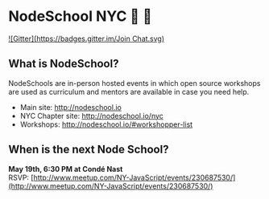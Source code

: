 NodeSchool NYC :school: :statue_of_liberty:
===
[![Gitter](https://badges.gitter.im/Join Chat.svg)](https://gitter.im/nodeschool/nyc?utm_source=badge&utm_medium=badge&utm_campaign=pr-badge)

What is NodeSchool?
------
NodeSchools are in-person hosted events in which open source workshops are used as curriculum and mentors are available in case you need help.

* Main site: http://nodeschool.io
* NYC Chapter site: http://nodeschool.io/nyc
* Workshops: http://nodeschool.io/#workshopper-list


## When is the next Node School?
**May 19th, 6:30 PM at Condé Nast**<br/>
RSVP: [http://www.meetup.com/NY-JavaScript/events/230687530/](http://www.meetup.com/NY-JavaScript/events/230687530/)
